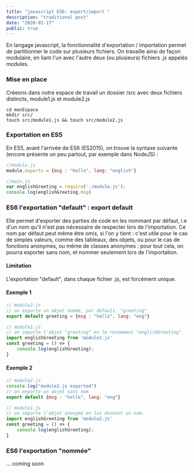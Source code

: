 ```yaml
---
title: "javascript ES6: export/import "
description: "traditional post"
date: "2020-01-17"
public: true
---
```


En langage javascript, la fonctionnalité d'exportation / importation permet de partitionner le code sur plusieurs fichiers. On travaille ainsi de façon modulaire, en liant l'un avec l'autre deux (ou plusieurs) fichiers .js appelés modules.

### Mise en place
Créeons dans notre espace de travail un dossier /src avec deux fichiers distincts, module1.js et module2.js

```shell
cd monEspace
mkdir src/
touch src/module1.js && touch src/module2.js
```

### Exportation en ES5
En ES5, avant l'arrivée de ES6 (ES2015), on trouve la syntaxe suivante (encore présente un peu partout, par exemple dans NodeJS) :

```javascript
//module.js
module.exports = {msg : "hello", lang: "english"}

//main.js
var englishGreeting = require('./module.js');
console.log(englishGreeting.msg)
```

### ES6 l'exportation "default" : export default
Elle permet d'exporter des parties de code en les nommant par défaut, i.e d'un nom qu'il n'est pas nécessaire de respecter lors de l'importation.
Ce nom par défaut peut même être omis, si l'on y tient : c'est utile pour le cas de simples valeurs, comme des tableaux, des objets, ou pour le cas de fonctions anonymes, ou même de classes anonymes : pour tout cela, on pourra exporter sans nom, et nommer seulement lors de l'importation.
#### Limitation
L'exportation "default", dans chaque fichier .js, est forcément unique.

#### Exemple 1
```javascript
// module2.js
// on exporte un objet nommé, par défault, "greeting"
export default greeting = {msg : "hello", lang: "eng"}

// module1.js
// on importe l'objet "greeting" en le renommant "englishGreeting".
import englishGreeting from 'module2.js'
const greeting = () => {
    console.log(englishGreeting);
}
```

#### Exemple 2
```javascript
// module2.js
console.log("module2.js exported")
// on exporte un objet sans nom
export default {msg : "hello", lang: "eng"}

// module1.js
// on importe l'objet anonyme en lui donnant un nom.
import englishGreeting from 'module2.js'
const greeting = () => {
    console.log(englishGreeting);
}
```

### ES6 l'exportation "nommée"
... coming soon

